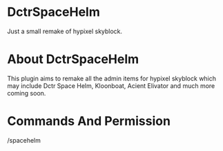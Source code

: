 # DctrSpaceHelm
Just a small remake of hypixel skyblock.

# About DctrSpaceHelm
This plugin aims to remake all the admin items for hypixel skyblock which may include Dctr Space Helm, Kloonboat, Acient Elivator and much more coming soon.

# Commands And Permission
/spacehelm <player> 

